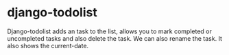 # django-todolist
Django-todolist adds an task to the list, allows you to mark completed or uncompleted tasks and also delete the task. We can also rename the task. It also shows the current-date.
